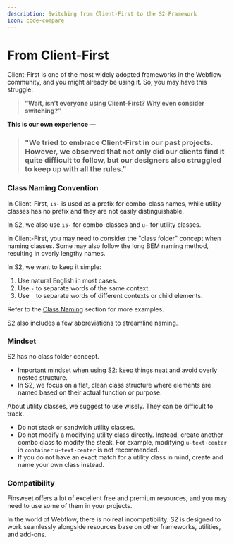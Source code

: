 ```yaml
---
description: Switching from Client-First to the S2 Framework
icon: code-compare
---
```


# From Client-First

Client-First is one of the most widely adopted frameworks in the Webflow community, and you might already be using it. So, you may have this struggle:

> **“Wait, isn’t everyone using Client-First? Why even consider switching?”**

**This is our own experience —**

> ### "We tried to embrace Client-First in our past projects. However, we observed that not only did our clients find it quite difficult to follow, but our designers also struggled to keep up with all the rules."



### Class Naming Convention

In Client-First, `is-` is used as a prefix for combo-class names, while utility classes has no prefix and they are not easily distinguishable.

In S2, we also use `is-` for combo-classes and `u-` for utility classes.

In Client-First, you may need to consider the "class folder" concept when naming classes. Some may also follow the long BEM naming method, resulting in overly lengthy names.

In S2, we want to keep it simple:

1. Use natural English in most cases.
2. Use `-` to separate words of the same context.
3. Use `_` to separate words of different contexts or child elements.

Refer to the [Class Naming](https://s2-framework.gitbook.io/docs/guide-and-documentation/naming-strategies/class-naming) section for more examples.

S2 also includes a few abbreviations to streamline naming.

### Mindset

S2 has no class folder concept.

* Important mindset when using S2: keep things neat and avoid overly nested structure.
* In S2, we focus on a flat, clean class structure where elements are named based on their actual function or purpose.

About utility classes, we suggest to use wisely. They can be difficult to track.

* Do not stack or sandwich utility classes.
* Do not modify a modifying utility class directly. Instead, create another combo class to modify the steak. For example, modifying `u-text-center` in `container` `u-text-center` is not recommended.
* If you do not have an exact match for a utility class in mind, create and name your own class instead.

### Compatibility

Finsweet offers a lot of excellent free and premium resources, and you may need to use some of them in your projects.

In the world of Webflow, there is no real incompatibility. S2 is designed to work seamlessly alongside resources base on other frameworks, utilities, and add-ons.



